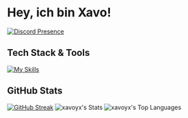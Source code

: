 # Hey, ich bin Xavo!

[![Discord Presence](https://lanyard.cnrad.dev/api/1314991090616766564)](https://discord.com/users/1314991090616766564)

## Tech Stack & Tools

[![My Skills](https://skillicons.dev/icons?i=python,nodejs,pycharm,webstorm,discord)](https://skillicons.dev)

## GitHub Stats
[![GitHub Streak](https://streak-stats.demolab.com?user=xavoyx&theme=tokyonight)](https://git.io/streak-stats)
![xavoyx's Stats](https://github-readme-stats.vercel.app/api?username=xavoyx&theme=tokyonight&show_icons=true&hide_border=true&count_private=true) ![xavoyx's Top Languages](https://github-readme-stats.vercel.app/api/top-langs/?username=xavoyx&theme=tokyonight&show_icons=true&hide_border=true&layout=compact)
